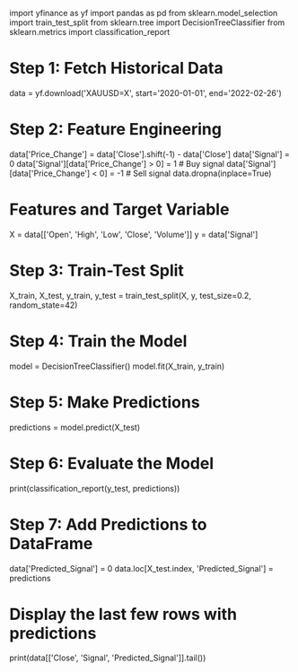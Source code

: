 import yfinance as yf
import pandas as pd
from sklearn.model_selection import train_test_split
from sklearn.tree import DecisionTreeClassifier
from sklearn.metrics import classification_report

# Step 1: Fetch Historical Data
data = yf.download('XAUUSD=X', start='2020-01-01', end='2022-02-26')

# Step 2: Feature Engineering
data['Price_Change'] = data['Close'].shift(-1) - data['Close']
data['Signal'] = 0
data['Signal'][data['Price_Change'] > 0] = 1  # Buy signal
data['Signal'][data['Price_Change'] < 0] = -1  # Sell signal
data.dropna(inplace=True)

# Features and Target Variable
X = data[['Open', 'High', 'Low', 'Close', 'Volume']]
y = data['Signal']

# Step 3: Train-Test Split
X_train, X_test, y_train, y_test = train_test_split(X, y, test_size=0.2, random_state=42)

# Step 4: Train the Model
model = DecisionTreeClassifier()
model.fit(X_train, y_train)

# Step 5: Make Predictions
predictions = model.predict(X_test)

# Step 6: Evaluate the Model
print(classification_report(y_test, predictions))

# Step 7: Add Predictions to DataFrame
data['Predicted_Signal'] = 0
data.loc[X_test.index, 'Predicted_Signal'] = predictions

# Display the last few rows with predictions
print(data[['Close', 'Signal', 'Predicted_Signal']].tail())
